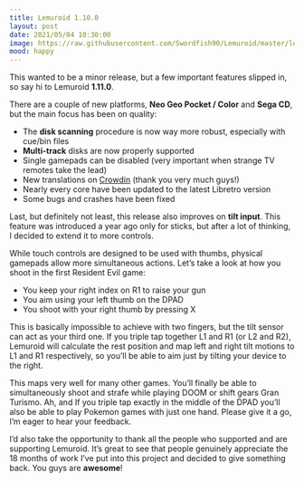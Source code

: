 ```yaml
---
title: Lemuroid 1.10.0
layout: post
date: 2021/05/04 10:30:00
image: https://raw.githubusercontent.com/Swordfish90/Lemuroid/master/lemuroid-app/icon/lemuroid_web.png
mood: happy
---
```


This wanted to be a minor release, but a few important features slipped in, so say hi to Lemuroid **1.11.0**.

There are a couple of new platforms, **Neo Geo Pocket / Color** and **Sega CD**, but the main focus has been on quality:

* The **disk scanning** procedure is now way more robust, especially with cue/bin files
* **Multi-track** disks are now properly supported
* Single gamepads can be disabled (very important when strange TV remotes take the lead)
* New translations on [Crowdin](https://crowdin.com/project/lemuroid) (thank you very much guys!)
* Nearly every core have been updated to the latest Libretro version
* Some bugs and crashes have been fixed

Last, but definitely not least, this release also improves on **tilt input**. This feature was introduced a year ago only for sticks, but after a lot of thinking, I decided to extend it to more controls.

While touch controls are designed to be used with thumbs, physical gamepads allow more simultaneous actions. Let’s take a look at how you shoot in the first Resident Evil game:
* You keep your right index on R1 to raise your gun
* You aim using your left thumb on the DPAD
* You shoot with your right thumb by pressing X

This is basically impossible to achieve with two fingers, but the tilt sensor can act as your third one. If you triple tap together L1 and R1 (or L2 and R2), Lemuroid will calculate the rest position and map left and right tilt motions to L1 and R1 respectively, so you’ll be able to aim just by tilting your device to the right.

This maps very well for many other games. You’ll finally be able to simultaneously shoot and strafe while playing DOOM or shift gears Gran Turismo. Ah, and If you triple tap exactly in the middle of the DPAD you’ll also be able to play Pokemon games with just one hand. Please give it a go, I’m eager to hear your feedback.

I’d also take the opportunity to thank all the people who supported and are supporting Lemuroid. It’s great to see that people genuinely appreciate the 18 months of work I’ve put into this project and decided to give something back. You guys are **awesome**!


